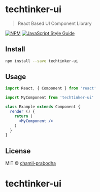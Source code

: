 # techtinker-ui

> React Based UI Component Library

[![NPM](https://img.shields.io/npm/v/techtinker-ui.svg)](https://www.npmjs.com/package/techtinker-ui) [![JavaScript Style Guide](https://img.shields.io/badge/code_style-standard-brightgreen.svg)](https://standardjs.com)

## Install

```bash
npm install --save techtinker-ui
```

## Usage

```jsx
import React, { Component } from 'react'

import MyComponent from 'techtinker-ui'

class Example extends Component {
  render () {
    return (
      <MyComponent />
    )
  }
}
```

## License

MIT © [chamil-prabodha](https://github.com/chamil-prabodha)
# techtinker-ui
